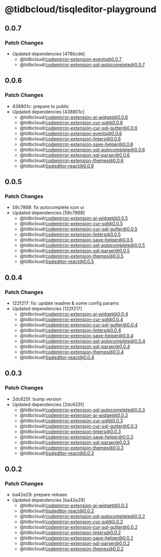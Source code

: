 # @tidbcloud/tisqleditor-playground

## 0.0.7

### Patch Changes

- Updated dependencies [478bcde]
  - @tidbcloud/codemirror-extension-events@0.0.7
  - @tidbcloud/codemirror-extension-sql-autocomplete@0.0.7

## 0.0.6

### Patch Changes

- 438801c: prepare to public
- Updated dependencies [438801c]
  - @tidbcloud/codemirror-extension-ai-widget@0.0.6
  - @tidbcloud/codemirror-extension-cur-sql@0.0.6
  - @tidbcloud/codemirror-extension-cur-sql-gutter@0.0.6
  - @tidbcloud/codemirror-extension-events@0.0.6
  - @tidbcloud/codemirror-extension-linters@0.0.6
  - @tidbcloud/codemirror-extension-save-helper@0.0.6
  - @tidbcloud/codemirror-extension-sql-autocomplete@0.0.6
  - @tidbcloud/codemirror-extension-sql-parser@0.0.6
  - @tidbcloud/codemirror-extension-themes@0.0.6
  - @tidbcloud/tisqleditor-react@0.0.6

## 0.0.5

### Patch Changes

- 59c7868: fix autocomplete icon ui
- Updated dependencies [59c7868]
  - @tidbcloud/codemirror-extension-ai-widget@0.0.5
  - @tidbcloud/codemirror-extension-cur-sql@0.0.5
  - @tidbcloud/codemirror-extension-cur-sql-gutter@0.0.5
  - @tidbcloud/codemirror-extension-linters@0.0.5
  - @tidbcloud/codemirror-extension-save-helper@0.0.5
  - @tidbcloud/codemirror-extension-sql-autocomplete@0.0.5
  - @tidbcloud/codemirror-extension-sql-parser@0.0.5
  - @tidbcloud/codemirror-extension-themes@0.0.5
  - @tidbcloud/tisqleditor-react@0.0.5

## 0.0.4

### Patch Changes

- 122f217: fix: update readme & some config params
- Updated dependencies [122f217]
  - @tidbcloud/codemirror-extension-ai-widget@0.0.4
  - @tidbcloud/codemirror-extension-cur-sql@0.0.4
  - @tidbcloud/codemirror-extension-cur-sql-gutter@0.0.4
  - @tidbcloud/codemirror-extension-linters@0.0.4
  - @tidbcloud/codemirror-extension-save-helper@0.0.4
  - @tidbcloud/codemirror-extension-sql-autocomplete@0.0.4
  - @tidbcloud/codemirror-extension-sql-parser@0.0.4
  - @tidbcloud/codemirror-extension-themes@0.0.4
  - @tidbcloud/tisqleditor-react@0.0.4

## 0.0.3

### Patch Changes

- 2dc625f: bump version
- Updated dependencies [2dc625f]
  - @tidbcloud/codemirror-extension-sql-autocomplete@0.0.3
  - @tidbcloud/codemirror-extension-ai-widget@0.0.3
  - @tidbcloud/codemirror-extension-cur-sql@0.0.3
  - @tidbcloud/codemirror-extension-cur-sql-gutter@0.0.3
  - @tidbcloud/codemirror-extension-linters@0.0.3
  - @tidbcloud/codemirror-extension-save-helper@0.0.3
  - @tidbcloud/codemirror-extension-sql-parser@0.0.3
  - @tidbcloud/codemirror-extension-themes@0.0.3
  - @tidbcloud/tisqleditor-react@0.0.3

## 0.0.2

### Patch Changes

- ba42e29: prepare release
- Updated dependencies [ba42e29]
  - @tidbcloud/codemirror-extension-ai-widget@0.0.2
  - @tidbcloud/tisqleditor-react@0.0.2
  - @tidbcloud/codemirror-extension-sql-autocomplete@0.0.2
  - @tidbcloud/codemirror-extension-cur-sql@0.0.2
  - @tidbcloud/codemirror-extension-cur-sql-gutter@0.0.2
  - @tidbcloud/codemirror-extension-linters@0.0.2
  - @tidbcloud/codemirror-extension-save-helper@0.0.2
  - @tidbcloud/codemirror-extension-sql-parser@0.0.2
  - @tidbcloud/codemirror-extension-themes@0.0.2
